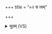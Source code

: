 +++
title = "०२ स त्वम्"

+++
<details><summary>मूलम् (VS)</summary>

स त्वं न॑श्चित्र वज्रहस्त धृष्णु॒या म॒ह स्त॑वा॒नो अ॑द्रिवः।  
गामश्वं॑ र॒थ्य᳡मिन्द्र॒ सं कि॑र स॒त्रा वाजं॒ न जि॒ग्युषे॑ ॥
</details>